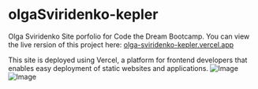 # olgaSviridenko-kepler
Olga Sviridenko Site porfolio for Code the Dream Bootcamp.
You can view the live rersion of this project 
here: [olga-sviridenko-kepler.vercel.app](https://olga-sviridenko-kepler.vercel.app/)

This site is deployed using Vercel, a platform for frontend developers that enables easy deployment of static websites and applications.
![Image](https://github.com/user-attachments/assets/7d8d8c91-a208-42b6-9d8a-8fb6d830ef8f)
![Image](https://github.com/user-attachments/assets/19cec693-c8e0-400e-ac94-a8ac88cb06af)
